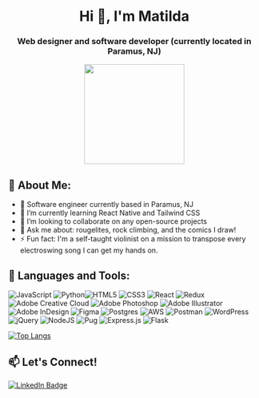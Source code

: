 <!--
**matilda-142857/matilda-142857** is a ✨ _special_ ✨ repository because its `README.md` (this file) appears on your GitHub profile.

Here are some ideas to get you started:

- 🔭 I’m currently working on ...
- 🌱 I’m currently learning ...
- 👯 I’m looking to collaborate on ...
- 🤔 I’m looking for help with ...
- 💬 Ask me about ...
- 📫 How to reach me: ...
- ⚡ Fun fact: ...
-->

<h1 align="center">Hi 👋, I'm Matilda</h1>
<h3 align="center">Web designer and software developer (currently located in Paramus, NJ)</h3>

<div id="header" align="center">
  <img src="https://media.giphy.com/media/HzPtbOKyBoBFsK4hyc/giphy.gif" width="200"/>
</div>

<h2> 📖 About Me: </h2>

- 📍 Software engineer currently based in Paramus, NJ
- 🌱 I’m currently learning React Native and Tailwind CSS
- 👯 I’m looking to collaborate on any open-source projects
- 💬 Ask me about: rougelites, rock climbing, and the comics I draw!
- ⚡ Fun fact: I'm a self-taught violinist on a mission to transpose every electroswing song I can get my hands on.

<h2>🔧 Languages and Tools: </h2>

![JavaScript](https://img.shields.io/badge/javascript-%23323330.svg?style=for-the-badge&logo=javascript&logoColor=%23F7DF1E) ![Python](https://img.shields.io/badge/python-3670A0?style=for-the-badge&logo=python&logoColor=ffdd54)![HTML5](https://img.shields.io/badge/html5-%23E34F26.svg?style=for-the-badge&logo=html5&logoColor=white) ![CSS3](https://img.shields.io/badge/css3-%231572B6.svg?style=for-the-badge&logo=css3&logoColor=white) ![React](https://img.shields.io/badge/react-%2320232a.svg?style=for-the-badge&logo=react&logoColor=%2361DAFB) ![Redux](https://img.shields.io/badge/redux-%23593d88.svg?style=for-the-badge&logo=redux&logoColor=white) ![Adobe Creative Cloud](https://img.shields.io/badge/Adobe%20Creative%20Cloud-DA1F26.svg?style=for-the-badge&logo=Adobe%20Creative%20Cloud&logoColor=white) ![Adobe Photoshop](https://img.shields.io/badge/adobe%20photoshop-%2331A8FF.svg?style=for-the-badge&logo=adobe%20photoshop&logoColor=white) ![Adobe Illustrator](https://img.shields.io/badge/adobe%20illustrator-%23FF9A00.svg?style=for-the-badge&logo=adobe%20illustrator&logoColor=white) ![Adobe InDesign](https://img.shields.io/badge/Adobe%20InDesign-49021F?style=for-the-badge&logo=adobeindesign&logoColor=FF3366) ![Figma](https://img.shields.io/badge/figma-%23F24E1E.svg?style=for-the-badge&logo=figma&logoColor=white) ![Postgres](https://img.shields.io/badge/postgres-%23316192.svg?style=for-the-badge&logo=postgresql&logoColor=white) ![AWS](https://img.shields.io/badge/AWS-%23FF9900.svg?style=for-the-badge&logo=amazon-aws&logoColor=white) ![Postman](https://img.shields.io/badge/Postman-FF6C37?style=for-the-badge&logo=postman&logoColor=white)  ![WordPress](https://img.shields.io/badge/WordPress-%23117AC9.svg?style=for-the-badge&logo=WordPress&logoColor=white) ![jQuery](https://img.shields.io/badge/jquery-%230769AD.svg?style=for-the-badge&logo=jquery&logoColor=white) ![NodeJS](https://img.shields.io/badge/node.js-6DA55F?style=for-the-badge&logo=node.js&logoColor=white) ![Pug](https://img.shields.io/badge/Pug-FFF?style=for-the-badge&logo=pug&logoColor=A86454) ![Express.js](https://img.shields.io/badge/express.js-%23404d59.svg?style=for-the-badge&logo=express&logoColor=%2361DAFB) ![Flask](https://img.shields.io/badge/flask-%23000.svg?style=for-the-badge&logo=flask&logoColor=white)

[![Top Langs](https://github-readme-stats.vercel.app/api/top-langs/?username=matilda-142857)](https://github.com/matilda-142857/github-readme-stats)

<h2> 📫 Let's Connect!</h2>

  <a href="(https://www.linkedin.com/in/matilda-zhang/)">
    <img src="https://img.shields.io/badge/LinkedIn-blue?style=for-the-badge&logo=linkedin&logoColor=white" alt="LinkedIn Badge"/>
  </a>


